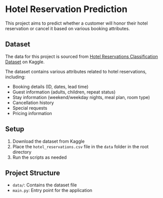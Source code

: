 # Hotel Reservation Prediction

This project aims to predict whether a customer will honor their hotel reservation or cancel it based on various booking attributes.

## Dataset

The data for this project is sourced from [Hotel Reservations Classification Dataset](https://www.kaggle.com/datasets/ahsan81/hotel-reservations-classification-dataset) on Kaggle.

The dataset contains various attributes related to hotel reservations, including:
- Booking details (ID, dates, lead time)
- Guest information (adults, children, repeat status)
- Stay information (weekend/weekday nights, meal plan, room type)
- Cancellation history
- Special requests
- Pricing information

## Setup

1. Download the dataset from Kaggle
2. Place the `hotel_reservations.csv` file in the `data` folder in the root directory
3. Run the scripts as needed

## Project Structure

- `data/`: Contains the dataset file
- `main.py`: Entry point for the application
